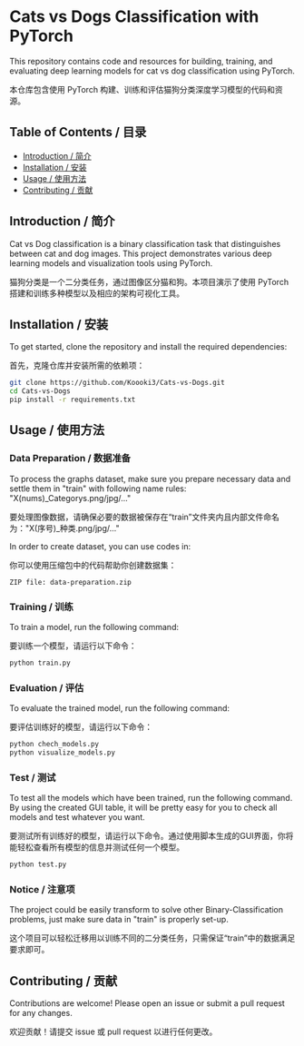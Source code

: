 # Cats vs Dogs Classification with PyTorch

This repository contains code and resources for building, training, and evaluating deep learning models for cat vs dog classification using PyTorch.

本仓库包含使用 PyTorch 构建、训练和评估猫狗分类深度学习模型的代码和资源。

## Table of Contents / 目录
- [Introduction / 简介](#introduction--简介)
- [Installation / 安装](#installation--安装)
- [Usage / 使用方法](#usage--使用方法)
- [Contributing / 贡献](#contributing--贡献)

## Introduction / 简介
Cat vs Dog classification is a binary classification task that distinguishes between cat and dog images. This project demonstrates various deep learning models and visualization tools using PyTorch.

猫狗分类是一个二分类任务，通过图像区分猫和狗。本项目演示了使用 PyTorch 搭建和训练多种模型以及相应的架构可视化工具。

## Installation / 安装
To get started, clone the repository and install the required dependencies:

首先，克隆仓库并安装所需的依赖项：

```bash
git clone https://github.com/Koooki3/Cats-vs-Dogs.git
cd Cats-vs-Dogs
pip install -r requirements.txt
```

## Usage / 使用方法
### Data Preparation / 数据准备
To process the graphs dataset, make sure you prepare necessary data and settle them in "train" with following name rules: "X(nums)_Categorys.png/jpg/..."

要处理图像数据，请确保必要的数据被保存在“train”文件夹内且内部文件命名为："X(序号)_种类.png/jpg/..."

In order to create dataset, you can use codes in:

你可以使用压缩包中的代码帮助你创建数据集：

```
ZIP file: data-preparation.zip
```

### Training / 训练
To train a model, run the following command:

要训练一个模型，请运行以下命令：

```bash
python train.py
```

### Evaluation / 评估
To evaluate the trained model, run the following command:

要评估训练好的模型，请运行以下命令：

```bash
python chech_models.py
python visualize_models.py
```

### Test / 测试
To test all the models which have been trained, run the following command. By using the created GUI table, it will be pretty easy for you to check all models and test whatever you want. 

要测试所有训练好的模型，请运行以下命令。通过使用脚本生成的GUI界面，你将能轻松查看所有模型的信息并测试任何一个模型。

```bash
python test.py
```

### Notice / 注意项
The project could be easily transform to solve other Binary-Classification problems, just make sure data in "train" is properly set-up.

这个项目可以轻松迁移用以训练不同的二分类任务，只需保证“train”中的数据满足要求即可。

## Contributing / 贡献
Contributions are welcome! Please open an issue or submit a pull request for any changes.

欢迎贡献！请提交 issue 或 pull request 以进行任何更改。